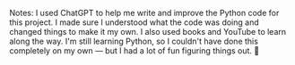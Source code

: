 Notes: I used ChatGPT to help me write and improve the Python code for this project.
I made sure I understood what the code was doing and changed things to make it my own.
I also used books and YouTube to learn along the way.
I'm still learning Python, so I couldn't have done this completely on my own — but I had a lot of fun figuring things out. 🙂
